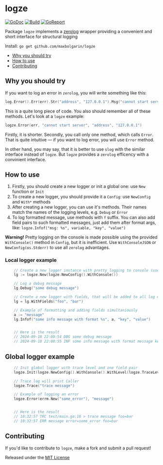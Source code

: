 # logze

[![GoDoc][doc-img]][doc] [![Build][ci-img]][ci] [![GoReport][report-img]][report]

Package `logze` implements a [zerolog](https://github.com/rs/zerolog) wrapper providing a convenient and short interface for structural logging

Install: `go get github.com/maxbolgarin/logze`

- [Why you should try](#why-you-should-try)
- [How to use](#how-to-use)
- [Contributing](#contributing)


## Why you should try

If you want to log an error in `zerolog`, you will write something like this:

```go
log.Error().Err(err).Str("address", "127.0.0.1").Msg("cannot start server")
```

This is a quite long piece of code. You also should remember all of these methods. Let's look at a `logze` example:

```go
logze.Error(err, "cannot start server", "address", "127.0.0.1")
```

Firstly, it is shorter. Secondly, you call only one method, which calls `Error`. That is quite intuitive — if you want to log error, you will use `Error` method.

In other hand, you may say, that it is better to use `slog` with the similar interface instead of `logze`. But `logze` provides a `zerolog` efficency with a convinient interface.


## How to use

1. Firstly, you should create a new logger or init a global one: use `New` function or `Init`
2. To create a new logger, you should provide it a `Config`: use `NewConfig` and `With*` methods
3. After creating a new logger, you can use it's methods. Their names match the names of the logging levels, e.g. `Debug` or `Error`
4. To log formatted message, use methods with `f` suffix. You can also add field pairs to such formatted messages, just add them after format args, like: `logze.Infof("msg: %s", variable, "key", "value")`

**Warning!** Pretty logging on the console is made possible using the provided `WithConsole()` method in `Config`, but it is inefficient. Use `WithConsoleJSON` or `NewConfig(os.Stderr)` to use all `zerolog` advantages.


### Local logger example
 
```go
	// Create a new logger instance with pretty logging to console (useful for developing)
	lg := logze.New(logze.NewConfig().WithConsole())

	// Log a debug message
	lg.Debug("some debug message")

	// Create a new logger with fields, that will be added to all log messages
	lg = lg.WithFields("foo", "bar")

	// Example of formatting and adding fields simultaniously
	a := "message"
	lg.Infof("some info message with format %s", a, "key", "value")


	// Here is the result
	// 2024-09-18 22:00:54 DBG some debug message
	// 2024-09-18 22:00:55 INF some info message with format message key=value foo=bar
```

## Global logger example

```go
	// Init global logger with trace level and one field pair
	logze.Init(logze.NewConfig().WithConsole().WithLevel(logze.TraceLevel), "foo", "bar")

	// Trace log will print Caller
	logze.Trace("trace message")

	// Example of logging an error
	logze.Error(errm.New("some_error"), "message")


	// Here is the result	
	// 10:32:57 TRC test/main.go:16 > trace message foo=bar
	// 10:32:57 ERR message error=some_error foo=bar
```


## Contributing

If you'd like to contribute to `logze`, make a fork and submit a pull request!

Released under the [MIT License]

[MIT License]: LICENSE.txt
[doc-img]: https://pkg.go.dev/badge/github.com/maxbolgarin/logze
[doc]: https://pkg.go.dev/github.com/maxbolgarin/logze
[ci-img]: https://github.com/maxbolgarin/logze/actions/workflows/go.yml/badge.svg
[ci]: https://github.com/maxbolgarin/logze/actions
[report-img]: https://goreportcard.com/badge/github.com/maxbolgarin/logze
[report]: https://goreportcard.com/report/github.com/maxbolgarin/logze
